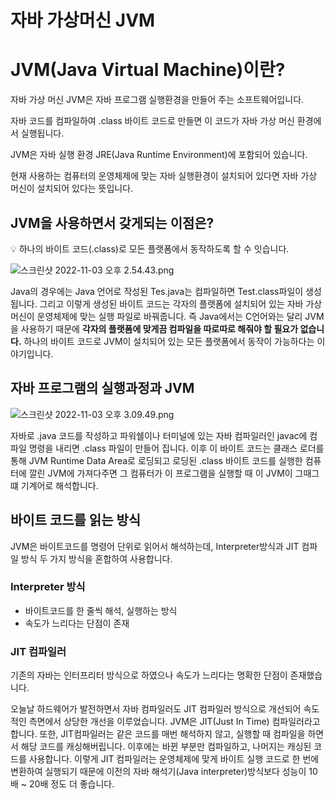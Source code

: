 # 자바 가상머신 JVM

# JVM(Java Virtual Machine)이란?

자바 가상 머신 JVM은 자바 프로그램 실행환경을 만들어 주는 소프트웨어입니다.

자바 코드를 컴파일하여 .class 바이트 코드로 만들면 이 코드가 자바 가상 머신 환경에서 실행됩니다.

JVM은 자바 실행 환경 JRE(Java Runtime Environment)에 포함되어 있습니다.

현재 사용하는 컴퓨터의 운영체제에 맞는 자바 실행환경이 설치되어 있다면 자바 가상 머신이 설치되어 있다는 뜻입니다.

## JVM을 사용하면서 갖게되는 이점은?

<aside>
💡 하나의 바이트 코드(.class)로 모든 플랫폼에서 동작하도록 할 수 잇습니다.

</aside>

![스크린샷 2022-11-03 오후 2.54.43.png](%E1%84%8C%E1%85%A1%E1%84%87%E1%85%A1%20%E1%84%80%E1%85%A1%E1%84%89%E1%85%A1%E1%86%BC%E1%84%86%E1%85%A5%E1%84%89%E1%85%B5%E1%86%AB%20JVM%20c828a64ae0bd423ea55d8d8bf3daea47/%25E1%2584%2589%25E1%2585%25B3%25E1%2584%258F%25E1%2585%25B3%25E1%2584%2585%25E1%2585%25B5%25E1%2586%25AB%25E1%2584%2589%25E1%2585%25A3%25E1%2586%25BA_2022-11-03_%25E1%2584%258B%25E1%2585%25A9%25E1%2584%2592%25E1%2585%25AE_2.54.43.png)

Java의 경우에는 Java 언어로 작성된 Tes.java는 컴파일하면 Test.class파일이 생성됩니다. 그리고 이렇게 생성된 바이트 코드는 각자의 플랫폼에 설치되어 있는 자바 가상 머신이 운영체제에 맞는 실행 파일로 바꿔줍니다. 즉 Java에서는 C언어와는 달리 JVM을 사용하기 때문에 **각자의 플랫폼에 맞게끔 컴파일을 따로따로 해줘야 할 필요가 없습니다.** 하나의 바이트 코드로 JVM이 설치되어 있는 모든 플랫폼에서 동작이 가능하다는 이야기입니다.

## 자바 프로그램의 실행과정과 JVM

![스크린샷 2022-11-03 오후 3.09.49.png](%E1%84%8C%E1%85%A1%E1%84%87%E1%85%A1%20%E1%84%80%E1%85%A1%E1%84%89%E1%85%A1%E1%86%BC%E1%84%86%E1%85%A5%E1%84%89%E1%85%B5%E1%86%AB%20JVM%20c828a64ae0bd423ea55d8d8bf3daea47/%25E1%2584%2589%25E1%2585%25B3%25E1%2584%258F%25E1%2585%25B3%25E1%2584%2585%25E1%2585%25B5%25E1%2586%25AB%25E1%2584%2589%25E1%2585%25A3%25E1%2586%25BA_2022-11-03_%25E1%2584%258B%25E1%2585%25A9%25E1%2584%2592%25E1%2585%25AE_3.09.49.png)

자바로 .java 코드를 작성하고 파워쉘이나 터미널에 있는 자바 컴파일러인 javac에 컴파일 명령을 내리면 .class 파일이 만들어 집니다. 이후 이 바이트 코드는 클래스 로더를 통해 JVM Runtime Data Area로 로딩되고 로딩된 .class 바이트 코드를 실행한 컴퓨터에 깔린 JVM에 가져다주면 그 컴퓨터가 이 프로그램을 실행할 때 이 JVM이 그때그떄 기계어로 해석합니다.

## 바이트 코드를 읽는 방식

JVM은 바이트코드를 명령어 단위로 읽어서 해석하는데, Interpreter방식과 JIT 컴파일 방식 두 가지 방식을 혼합하여 사용합니다.

### Interpreter 방식

- 바이트코드를 한 줄씩 해석, 실행하는 방식
- 속도가 느리다는 단점이 존재

### JIT 컴파일러

기존의 자바는 인터프리터 방식으로 하였으나 속도가 느리다는 명확한 단점이 존재했습니다.

오늘날 하드웨어가 발전하면서 자바 컴파일러도 JIT 컴파일러 방식으로 개선되어 속도적인 측면에서 상당한 개선을 이루었습니다. JVM은 JIT(Just In Time) 컴파일러라고 합니다. 또한, JIT컴파일러는 같은 코드를 매번 해석하지 않고, 실행할 때 컴파일을 하면서 해당 코드를 캐싱해버립니다. 이후에는 바뀐 부분만 컴파일하고, 나머지는 캐싱된 코드를 사용합니다. 이렇게 JIT 컴파일러는 운영체제에 맞게 바이트 실행 코드로 한 번에 변환하여 실행되기 때문에 이전의 자바 해석기(Java interpreter)방식보다 성능이 10배 ~ 20배 정도 더 좋습니다.
